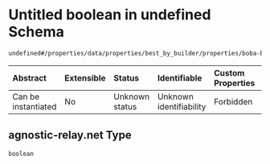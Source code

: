 # Untitled boolean in undefined Schema

```txt
undefined#/properties/data/properties/best_by_builder/properties/boba-builder/properties/relays/properties/https://agnostic-relay.net
```



| Abstract            | Extensible | Status         | Identifiable            | Custom Properties | Additional Properties | Access Restrictions | Defined In                                                                          |
| :------------------ | :--------- | :------------- | :---------------------- | :---------------- | :-------------------- | :------------------ | :---------------------------------------------------------------------------------- |
| Can be instantiated | No         | Unknown status | Unknown identifiability | Forbidden         | Allowed               | none                | [bid\_summary.schema.json\*](../out/bid_summary.schema.json "open original schema") |

## agnostic-relay.net Type

`boolean`
